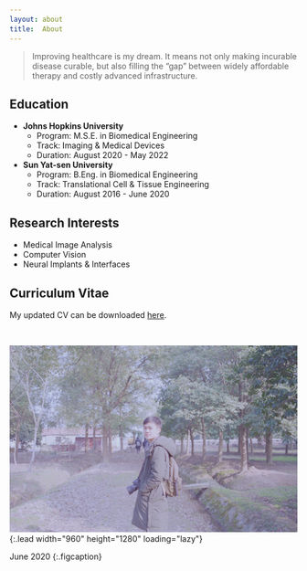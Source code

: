 ```yaml
---
layout: about
title:  About
---
```


> Improving healthcare is my dream. 
> It means not only making incurable disease curable, 
> but also filling the “gap” between widely affordable therapy and costly advanced infrastructure.

## Education
- **Johns Hopkins University**
  - Program: M.S.E. in Biomedical Engineering
  - Track: Imaging & Medical Devices
  - Duration: August 2020 - May 2022
- **Sun Yat-sen University**
  - Program: B.Eng. in Biomedical Engineering
  - Track: Translational Cell & Tissue Engineering
  - Duration: August 2016 - June 2020

## Research Interests
- Medical Image Analysis
- Computer Vision
- Neural Implants & Interfaces

## Curriculum Vitae
My updated CV can be downloaded [here](\assets\cv\CV_Chenyu_Gao.pdf).

<br>

![Full-width image](/assets/img/about_photo_chenyu.jpg){:.lead width="960" height="1280" loading="lazy"}

June 2020
{:.figcaption}